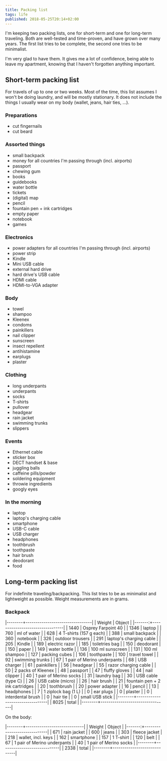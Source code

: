 ```yaml
---
title: Packing list
tags: life
published: 2018-05-25T20:14+02:00
---
```


I'm keeping two packing lists, one for short-term and one for long-term traveling. Both are well-tested and time-proven, and have grown over many years. The first list tries to be complete, the second one tries to be minimalist.

I'm very glad to have them. It gives me a lot of confidence, being able to leave my apartment, knowing that I haven't forgotten anything important.

## Short-term packing list

For travels of up to one or two weeks. Most of the time, this list assumes I won't be doing laundry, and will be mostly stationary. It does not include the things I usually wear on my body (wallet, jeans, hair ties, ...).

### Preparations

* cut fingernails
* cut beard

### Assorted things

* small backpack
* money for all countries I'm passing through (incl. airports)
* passport
* chewing gum
* books
* guidebooks
* water bottle
* tickets
* (digital) map
* pencil
* fountain pen + ink cartridges
* empty paper
* notebook
* games

### Electronics

* power adapters for all countries I'm passing through (incl. airports)
* power strip
* Kindle
* Mini USB cable
* external hard drive
* hard drive's USB cable
* HDMI cable
* HDMI-to-VGA adapter

### Body

* towel
* shampoo
* Kleenex
* condoms
* painkillers
* nail clipper
* sunscreen
* insect repellent
* antihistamine
* earplugs
* plaster

### Clothing

* long underpants
* underpants
* socks
* T-shirts
* pullover
* headgear
* rain jacket
* swimming trunks
* slippers

### Events

* Ethernet cable
* sticker box
* DECT handset & base
* juggling balls
* caffeine pills/powder
* soldering equipment
* throwie ingredients
* googly eyes

### In the morning

* laptop
* laptop's charging cable
* smartphone
* USB-C cable
* USB charger
* headphones
* toothbrush
* toothpaste
* hair brush
* deodorant
* food

## Long-term packing list

For indefinite traveling/backpacking. This list tries to be as minimalist and lightweight as possible. Weight measurements are in grams.

### Backpack

|--------+---------------------------------|
| Weight | Object                          |
|-------:+---------------------------------|
|   1440 | Osprey Farpoint 40              |
|   1346 | laptop                          |
|    760 | ml of water                     |
|    628 | 4 T-shirts (157 g each)         |
|    388 | small backpack                  |
|    360 | notebook                        |
|    326 | outdoor trousers                |
|    291 | laptop's charging cable         |
|    205 | Kindle                          |
|    189 | electric razor                  |
|    185 | toiletries bag                  |
|    150 | deodorant                       |
|    150 | paper                           |
|    149 | water bottle                    |
|    136 | 100 ml sunscreen                |
|    131 | 100 ml shampoo                  |
|    127 | packing cubes                   |
|    106 | toothpaste                      |
|    100 | travel towel                    |
|     92 | swimming trunks                 |
|     67 | 1 pair of Merino underpants     |
|     68 | USB charger                     |
|     61 | painkillers                     |
|     56 | headgear                        |
|     55 | razor charging cable            |
|     50 | 2 packs of Kleenex              |
|     48 | passport                        |
|     47 | fluffy gloves                   |
|     44 | nail clipper                    |
|     40 | 1 pair of Merino socks          |
|     31 | laundry bag                     |
|     30 | USB cable (type C)              |
|     26 | USB cable (micro)               |
|     26 | hair brush                      |
|     21 | fountain pen + 2 ink cartridges |
|     20 | toothbrush                      |
|     20 | power adapter                   |
|     16 | pencil                          |
|     13 | headphones                      |
|      7 | 1 ziplock bag (1 L)             |
|      0 | ear plugs                       |
|      0 | plaster                         |
|      0 | interdental brush               |
|      0 | hair tie                        |
|      0 | small USB stick                 |
|--------+---------------------------------|
|   8025 | total                           |
|--------+---------------------------------|

On the body:

|--------+-----------------------------|
| Weight | Object                      |
|-------:+-----------------------------|
|    671 | rain jacket                 |
|    600 | jeans                       |
|    303 | fleece jacket               |
|    218 | wallet, incl. keys          |
|    162 | smartphone                  |
|    157 | 1 T-shirt                   |
|    120 | belt                        |
|     67 | 1 pair of Merino underpants |
|     40 | 1 pair of Merino socks      |
|--------+-----------------------------|
|   2338 | total                            |
|--------+-----------------------------|
